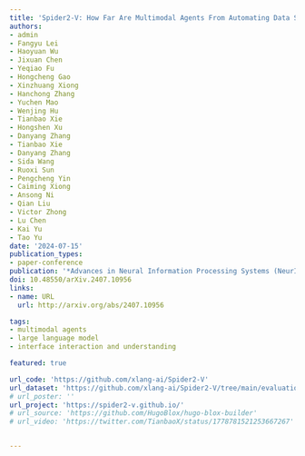 ```yaml
---
title: 'Spider2-V: How Far Are Multimodal Agents From Automating Data Science and Engineering Workflows?'
authors:
- admin
- Fangyu Lei
- Haoyuan Wu
- Jixuan Chen
- Yeqiao Fu
- Hongcheng Gao
- Xinzhuang Xiong
- Hanchong Zhang
- Yuchen Mao
- Wenjing Hu
- Tianbao Xie
- Hongshen Xu
- Danyang Zhang
- Tianbao Xie
- Danyang Zhang
- Sida Wang
- Ruoxi Sun
- Pengcheng Yin
- Caiming Xiong
- Ansong Ni
- Qian Liu
- Victor Zhong
- Lu Chen
- Kai Yu
- Tao Yu
date: '2024-07-15'
publication_types:
- paper-conference
publication: '*Advances in Neural Information Processing Systems (NeurIPS), 2024*'
doi: 10.48550/arXiv.2407.10956
links:
- name: URL
  url: http://arxiv.org/abs/2407.10956

tags:
- multimodal agents
- large language model
- interface interaction and understanding

featured: true

url_code: 'https://github.com/xlang-ai/Spider2-V'
url_dataset: 'https://github.com/xlang-ai/Spider2-V/tree/main/evaluation_examples'
# url_poster: ''
url_project: 'https://spider2-v.github.io/'
# url_source: 'https://github.com/HugoBlox/hugo-blox-builder'
# url_video: 'https://twitter.com/TianbaoX/status/1778781521253667267'


---
```

